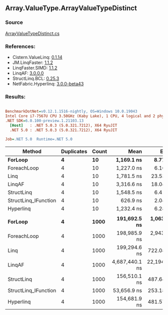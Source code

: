 ﻿## Array.ValueType.ArrayValueTypeDistinct

### Source
[ArrayValueTypeDistinct.cs](../LinqBenchmarks/Array/ValueType/ArrayValueTypeDistinct.cs)

### References:
- Cistern.ValueLinq: [0.1.14](https://www.nuget.org/packages/Cistern.ValueLinq/0.1.14)
- JM.LinqFaster: [1.1.2](https://www.nuget.org/packages/JM.LinqFaster/1.1.2)
- LinqFaster.SIMD: [1.1.2](https://www.nuget.org/packages/LinqFaster.SIMD/1.0.3)
- LinqAF: [3.0.0.0](https://www.nuget.org/packages/LinqAF/3.0.0.0)
- StructLinq.BCL: [0.25.3](https://www.nuget.org/packages/StructLinq.BCL/0.25.3)
- NetFabric.Hyperlinq: [3.0.0-beta43](https://www.nuget.org/packages/NetFabric.Hyperlinq/3.0.0-beta43)

### Results:
``` ini

BenchmarkDotNet=v0.12.1.1516-nightly, OS=Windows 10.0.19043
Intel Core i7-7567U CPU 3.50GHz (Kaby Lake), 1 CPU, 4 logical and 2 physical cores
.NET SDK=6.0.100-preview.1.21103.13
  [Host]   : .NET 5.0.3 (5.0.321.7212), X64 RyuJIT
  .NET 5.0 : .NET 5.0.3 (5.0.321.7212), X64 RyuJIT

Job=.NET 5.0  Runtime=.NET 5.0  

```
|               Method | Duplicates | Count |           Mean |        Error |       StdDev | Ratio | RatioSD |    Gen 0 |   Gen 1 |   Gen 2 | Allocated |
|--------------------- |----------- |------ |---------------:|-------------:|-------------:|------:|--------:|---------:|--------:|--------:|----------:|
|              **ForLoop** |          **4** |    **10** |     **1,169.1 ns** |      **8.77 ns** |      **7.77 ns** |  **1.00** |    **0.00** |   **1.0891** |       **-** |       **-** |   **2,280 B** |
|          ForeachLoop |          4 |    10 |     1,227.0 ns |      6.16 ns |      5.46 ns |  1.05 |    0.01 |   1.0891 |       - |       - |   2,280 B |
|                 Linq |          4 |    10 |     1,781.5 ns |     23.53 ns |     37.99 ns |  1.53 |    0.04 |   0.9422 |       - |       - |   1,976 B |
|               LinqAF |          4 |    10 |     3,316.6 ns |     18.04 ns |     15.06 ns |  2.84 |    0.02 |   2.1553 |       - |       - |   4,512 B |
|           StructLinq |          4 |    10 |     1,548.5 ns |      6.41 ns |      5.68 ns |  1.32 |    0.01 |   0.0267 |       - |       - |      56 B |
| StructLinq_IFunction |          4 |    10 |       626.9 ns |      2.04 ns |      1.81 ns |  0.54 |    0.00 |        - |       - |       - |         - |
|            Hyperlinq |          4 |    10 |     1,232.4 ns |      6.28 ns |      5.87 ns |  1.05 |    0.01 |        - |       - |       - |         - |
|                      |            |       |                |              |              |       |         |          |         |         |           |
|              **ForLoop** |          **4** |  **1000** |   **191,692.5 ns** |  **1,063.59 ns** |    **830.38 ns** |  **1.00** |    **0.00** |  **86.9141** | **43.4570** | **43.4570** | **276,496 B** |
|          ForeachLoop |          4 |  1000 |   198,985.9 ns |  2,943.28 ns |  3,022.54 ns |  1.04 |    0.02 |  86.9141 | 43.4570 | 43.4570 | 276,496 B |
|                 Linq |          4 |  1000 |   199,294.6 ns |    722.08 ns |    640.11 ns |  1.04 |    0.01 |  73.9746 |       - |       - | 155,048 B |
|               LinqAF |          4 |  1000 | 4,687,440.1 ns | 22,194.59 ns | 19,674.93 ns | 24.46 |    0.15 | 179.6875 |       - |       - | 383,520 B |
|           StructLinq |          4 |  1000 |   156,510.1 ns |    487.64 ns |    456.14 ns |  0.82 |    0.00 |        - |       - |       - |      56 B |
| StructLinq_IFunction |          4 |  1000 |    53,656.9 ns |    253.18 ns |    224.44 ns |  0.28 |    0.00 |        - |       - |       - |         - |
|            Hyperlinq |          4 |  1000 |   154,681.9 ns |    481.57 ns |    450.46 ns |  0.81 |    0.00 |        - |       - |       - |         - |
